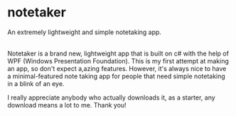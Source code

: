 # notetaker
An extremely lightweight and simple notetaking app.
<br> <br>

Notetaker is a brand new, lightweight app that is built on c# with the help of WPF (Windows Presentation Foundation). This is my first attempt at making an app, so don't expect a,azing features. However, it's always nice to have a minimal-featured note taking app for people that need simple notetaking in a blink of an eye. <br>

I really appreciate anybody who actually downloads it, as a starter, any download means a lot to me. Thank you!
